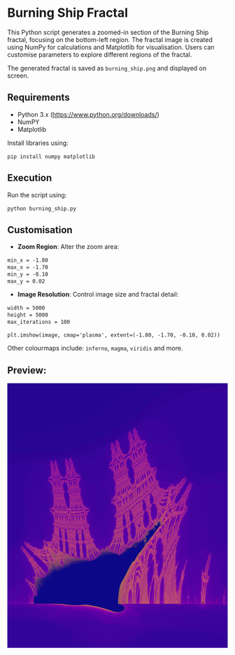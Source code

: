 # Burning Ship Fractal
This Python script generates a zoomed-in section of the Burning Ship fractal, focusing on the bottom-left region. The fractal image is created using NumPy for calculations and Matplotlib for visualisation. Users can customise parameters to explore different regions of the fractal.  
  
The generated fractal is saved as `burning_ship.png` and displayed on screen.

## Requirements
* Python 3.x (https://www.python.org/downloads/)
* NumPY
* Matplotlib

Install libraries using:
```
pip install numpy matplotlib
```

## Execution
Run the script using:
```
python burning_ship.py
```

## Customisation
* __Zoom Region__: Alter the zoom area:
```
min_x = -1.80
max_x = -1.70
min_y = -0.10
max_y = 0.02
``` 
* __Image Resolution__: Control image size and fractal detail:
```
width = 5000
height = 5000
max_iterations = 100
```
```
plt.imshow(image, cmap='plasma', extent=(-1.80, -1.70, -0.10, 0.02))
```
Other colourmaps include: `inferno`, `magma`, `viridis` and more.

## Preview:
![Generated image](burning_ship.png)

